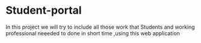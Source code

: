 # Student-portal
In this project we will try to include all those work that 
Students and working professional neeeded to done in short time ,using this web application 
